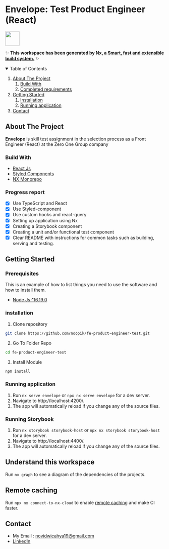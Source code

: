 # Envelope: Test Product Engineer (React)

<a alt="Nx logo" href="https://nx.dev" target="_blank" rel="noreferrer"><img src="https://raw.githubusercontent.com/nrwl/nx/master/images/nx-logo.png" width="45"></a>

✨ **This workspace has been generated by [Nx, a Smart, fast and extensible build system.](https://nx.dev)** ✨

<!-- TABLE OF CONTENTS -->
<details open="open">
  <summary>Table of Contents</summary>
  <ol>
    <li>
      <a href="#about-the-project">About The Project</a>
        <ol>
            <li>
                <a href="#build-with">Build With</a>
            </li>
            <li>
                <a href="#progress-report">Completed requirements</a>
            </li>
        </ol>
    </li>
    <li>
      <a href="#getting-started">Getting Started</a>
      <ol>
        <li>
          <a href="#installation">Installation</a>
        </li>
        <li>
          <a href="#running-application">Running application</a>
        </li>
      </ol>
    </li>
    <li><a href="#contact">Contact</a></li>
  </ol>
</details>

<!-- ABOUT THE PROJECT -->

## About The Project

<b>Envelope</b> is skill test assignment in the selection process as a Front Engineer (React) at the Zero One Group company

### Build With
* [React Js](https://reactjs.org/)
* [Styled Components](https://styled-components.com/)
* [NX Monorepo](https://nx.dev/)

### Progress report
- [x] Use TypeScript and React
- [x] Use Styled-component
- [x] Use custom hooks and react-query
- [x] Setting up application using Nx
- [x] Creating a Storybook component
- [x] Creating a unit and/or functional test component
- [x] Clear README with instructions for common tasks such as building, serving and
testing.

## Getting Started

### Prerequisites
This is an example of how to list things you need to use the software and how to install them.
* [Node Js ^16.19.0](https://nodejs.org/en/download/)

### installation
1. Clone repository
```sh
git clone https://github.com/noopik/fe-product-engineer-test.git
```
2. Go To Folder Repo
```sh
cd fe-product-engineer-test
```
3. Install Module
```sh
npm install
```

### Running application 
1. Run `nx serve envelope` or `npx nx serve envelope` for a dev server. 
2. Navigate to http://localhost:4200/. 
3. The app will automatically reload if you change any of the source files.

### Running Storybook 
1. Run `nx storybook storybook-host` or `npx nx storybook storybook-host` for a dev server. 
2. Navigate to http://localhost:4400/. 
3. The app will automatically reload if you change any of the source files.

## Understand this workspace

Run `nx graph` to see a diagram of the dependencies of the projects.

## Remote caching

Run `npx nx connect-to-nx-cloud` to enable [remote caching](https://nx.app) and make CI faster.

## Contact
- My Email : novidwicahya19@gmail.com
- [LinkedIn](https://www.linkedin.com/in/novidwicahya/)
